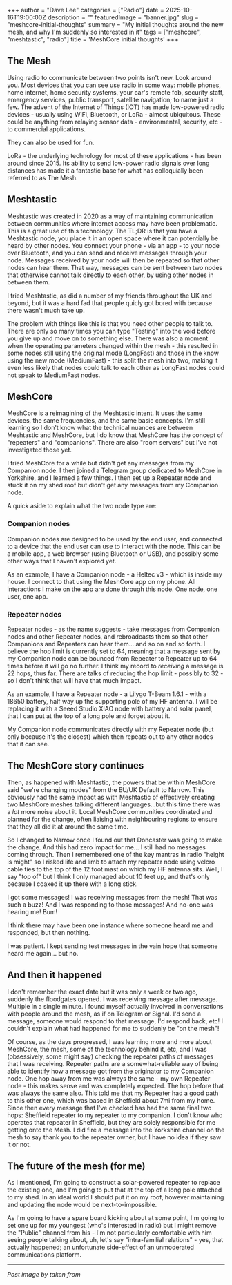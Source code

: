 +++
author = "Dave Lee"
categories = ["Radio"]
date = 2025-10-16T19:00:00Z
description = ""
featuredImage = "banner.jpg"
slug = "meshcore-initial-thoughts"
summary = "My initial thoughts around the new mesh, and why I'm suddenly so interested in it"
tags = ["meshcore", "meshtastic", "radio"]
title = 'MeshCore initial thoughts'
+++

## The Mesh

Using radio to communicate between two points isn't new.  Look around you.  Most devices that you can see use radio in some way: mobile phones, home internet, home security systems, your car's remote fob, security staff, emergency services, public transport, satellite navigation; to name just a few.  The advent of the Internet of Things (IOT) has made low-powered radio devices - usually using WiFi, Bluetooth, or LoRa - almost ubiquitous.  These could be anything from relaying sensor data - environmental, security, etc - to commercial applications.

They can also be used for fun.

LoRa - the underlying technology for most of these applications - has been around since 2015.  Its ability to send low-power radio signals over long distances has made it a fantastic base for what has colloquially been referred to as The Mesh.

## Meshtastic

Meshtastic was created in 2020 as a way of maintaining communication between communities where internet access may have been problematic.  This is a great use of this technology.  The TL;DR is that you have a Meshtastic node, you place it in an open space where it can potentially be heard by other nodes.  You connect your phone - via an app - to your node over Bluetooth, and you can send and receive messages through your node.  Messages received by your node will then be repeated so that other nodes can hear them.  That way, messages can be sent between two nodes that otherwise cannot talk directly to each other, by using other nodes in between them.

I tried Meshtastic, as did a number of my friends throughout the UK and beyond, but it was a hard fad that people quicly got bored with because there wasn't much take up.

The problem with things like this is that you need other people to talk to.  There are only so many times you can type "Testing" into the void before you give up and move on to something else.  There was also a moment when the operating parameters changed within the mesh - this resulted in some nodes still using the original mode (LongFast) and those in the know using the new mode (MediumFast) - this split the mesh into two, making it even less likely that nodes could talk to each other as LongFast nodes could not speak to MediumFast nodes.

## MeshCore

MeshCore is a reimagining of the Meshtastic intent.  It uses the same devices, the same frequencies, and the same basic concepts.  I'm still learning so I don't know what the technical nuances are between Meshtastic and MeshCore, but I do know that MeshCore has the concept of "repeaters" and "companions".  There are also "room servers" but I've not investigated those yet.

I tried MeshCore for a while but didn't get any messages from my Companion node.  I then joined a Telegram group dedicated to MeshCore in Yorkshire, and I learned a few things.  I then set up a Repeater node and stuck it on my shed roof but didn't get any messages from my Companion node.

A quick aside to explain what the two node type are:

### Companion nodes

Companion nodes are designed to be used by the end user, and connected to a device that the end user can use to interact with the node.  This can be a mobile app, a web browser (using Bluetooth or USB), and possibly some other ways that I haven't explored yet.

As an example, I have a Companion node - a Heltec v3 - which is inside my house.  I connect to that using the MeshCore app on my phone.  All interactions I make on the app are done through this node.  One node, one user, one app.

### Repeater nodes

Repeater nodes - as the name suggests - take messages from Companion nodes and other Repeater nodes, and rebroadcasts them so that other Companions and Repeaters can hear them... and so on and so forth.  I believe the hop limit is currently set to 64, meaning that a message sent by my Companion node can be bounced from Repeater to Repeater up to 64 times before it will go no further.  I think my record to _receiving_ a message is 22 hops, thus far.  There are talks of reducing the hop limit - possibly to 32 - so I don't think that will have that much impact.

As an example, I have a Repeater node - a Lilygo T-Beam 1.6.1 - with a 18650 battery, half way up the supporting pole of my HF antenna.  I will be replacing it with a Seeed Studio XIAO node with battery and solar panel, that I can put at the top of a long pole and forget about it.

My Companion node communicates directly with my Repeater node (but only because it's the closest) which then repeats out to any other nodes that it can see.

## The MeshCore story continues

Then, as happened with Meshtastic, the powers that be within MeshCore said "we're changing modes" from the EU/UK Default to Narrow.  This obviously had the same impact as with Meshtastic of effectively creating two MeshCore meshes talking different languages...but this time there was a _lot_ more noise about it.  Local MeshCore communities coordinated and planned for the change, often liaising with neighbouring regions to ensure that they all did it at around the same time.

So I changed to Narrow once I found out that Doncaster was going to make the change.  And this had zero impact for me... I still had no messages coming through.  Then I remembered one of the key mantras in radio "height is might" so I risked life and limb to attach my repeater node using velcro cable ties to the top of the 12 foot mast on which my HF antenna sits.  Well, I say "top of" but I think I only managed about 10 feet up, and that's only because I coaxed it up there with a long stick.

I got some messages!  I was receiving messages from the mesh!  That was such a buzz!  And I was responding to those messages!  And no-one was hearing me!  Bum!

I think there may have been one instance where someone heard me and responded, but then nothing.

I was patient.  I kept sending test messages in the vain hope that someone heard me again... but no.

## And then it happened

I don't remember the exact date but it was only a week or two ago, suddenly the floodgates opened.  I was receiving message after message.  Multiple in a single minute.  I found myself actually involved in conversations with people around the mesh, as if on Telegram or Signal.  I'd send a message, someone would respond to that message, I'd respond back, etc!  I couldn't explain what had happened for me to suddenly be "on the mesh"!

Of course, as the days progressed, I was learning more and more about MeshCore, the mesh, some of the technology behind it, etc, and I was (obsessively, some might say) checking the repeater paths of messages that I was receiving.  Repeater paths are a somewhat-reliable way of being able to identify how a message got from the originator to my Companion node.  One hop away from me was always the same - my own Repeater node - this makes sense and was completely expected.  The hop before that was always the same also.  This told me that my Repeater had a good path to this other one, which was based in Sheffield about 7mi from my home.  Since then every message that I've checked has had the same final two hops: Sheffield repeater to my repeater to my companion.  I don't know who operates that repeater in Sheffield, but they are solely responsible for me getting onto the Mesh.  I did fire a message into the Yorkshire channel on the mesh to say thank you to the repeater owner, but I have no idea if they saw it or not.

## The future of the mesh (for me)

As I mentioned, I'm going to construct a solar-powered repeater to replace the existing one, and I'm going to put that at the top of a long pole attached to my shed.  In an ideal world I should put it on my roof, however maintaining and updating the node would be next-to-impossible.

As I'm going to have a spare board kicking about at some point, I'm going to set one up for my youngest (who's interested in radio) but I might remove the "Public" channel from his - I'm not particularly comfortable with him seeing people talking about, uh, let's say "intra-familial relations" - yes, that actually happened; an unfortunate side-effect of an unmoderated communications platform.

---

_Post image by taken from []()_
